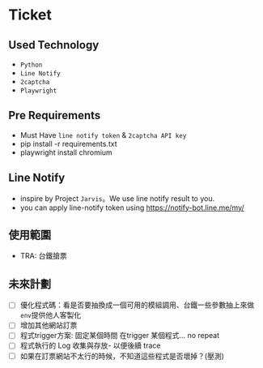 # Ticket

## Used Technology
- `Python`
- `Line Notify`
- `2captcha`
- `Playwright`

## Pre Requirements
- Must Have `line notify token` & `2captcha API key`
- pip install -r requirements.txt
- playwright install chromium

## Line Notify
- inspire by Project `Jarvis`。We use line notify result to you.
- you can apply line-notify token using https://notify-bot.line.me/my/

## 使用範圍
- TRA: 台鐵搶票

## 未來計劃
- [ ] 優化程式碼：看是否要抽換成一個可用的模組調用、台鐵一些參數抽上來做`env`提供他人客製化
- [ ] 增加其他網站訂票
- [ ] 程式trigger方案: 固定某個時間 在trigger 某個程式... no repeat
- [ ] 程式執行的 Log 收集與存放- 以便後續 trace
- [ ] 如果在訂票網站不太行的時候，不知道這些程式是否壞掉？(壓測)
<!-- gh secret set -f .env  // ifttt 是每天的一個工具...好像不太需要這樣用 -->

